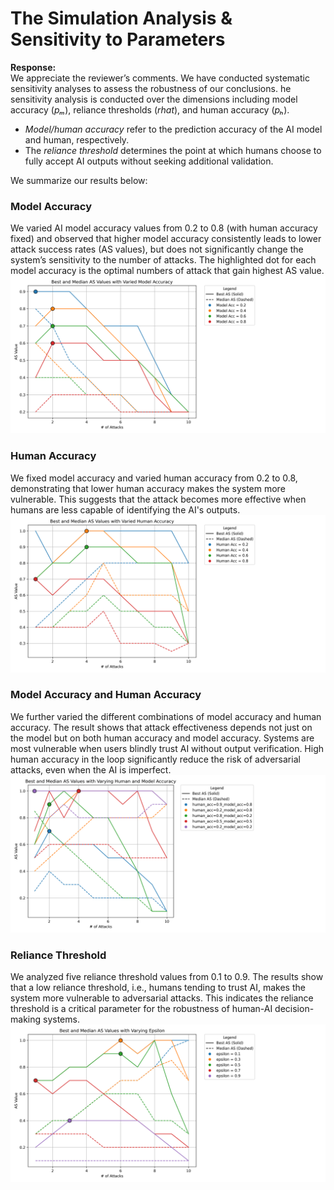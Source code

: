 # The Simulation Analysis & Sensitivity to Parameters

**Response:**  
We appreciate the reviewer’s comments. We have conducted systematic sensitivity analyses to assess the robustness of our conclusions. he sensitivity analysis is conducted over the dimensions including model accuracy (*pₘ*), reliance thresholds (*rhat*), and human accuracy (*pₕ*). 

- *Model/human accuracy* refer to the prediction accuracy of the AI model and human, respectively.  
- The *reliance threshold* determines the point at which humans choose to fully accept AI outputs without seeking additional validation.

We summarize our results below:

### Model Accuracy  
We varied AI model accuracy values from 0.2 to 0.8 (with human accuracy fixed) and observed that higher model accuracy consistently leads to lower attack success rates (AS values), but does not significantly change the system’s sensitivity to the number of attacks. The highlighted dot for each model accuracy is the optimal numbers of attack that gain highest AS value.
![model_acc](images/model_acc.png)


### Human Accuracy  
We fixed model accuracy and varied human accuracy from 0.2 to 0.8, demonstrating that lower human accuracy makes the system more vulnerable. This suggests that the attack becomes more effective when humans are less capable of identifying the AI's outputs.
![human_acc](images/human_acc.png)

### Model Accuracy and Human Accuracy  
We further varied the different combinations of model accuracy and human accuracy. The result shows that attack effectiveness depends not just on the model but on both human accuracy and model accuracy. Systems are most vulnerable when users blindly trust AI without output verification. High human accuracy in the loop significantly reduce the risk of adversarial attacks, even when the AI is imperfect.
![combined_acc](images/combined_human_model.png)

### Reliance Threshold  
We analyzed five reliance threshold values from 0.1 to 0.9. The results show that a low reliance threshold, i.e., humans tending to trust AI, makes the system more vulnerable to adversarial attacks. This indicates the reliance threshold is a critical parameter for the robustness of human-AI decision-making systems.
![epsilon](images/epsilon.png)
